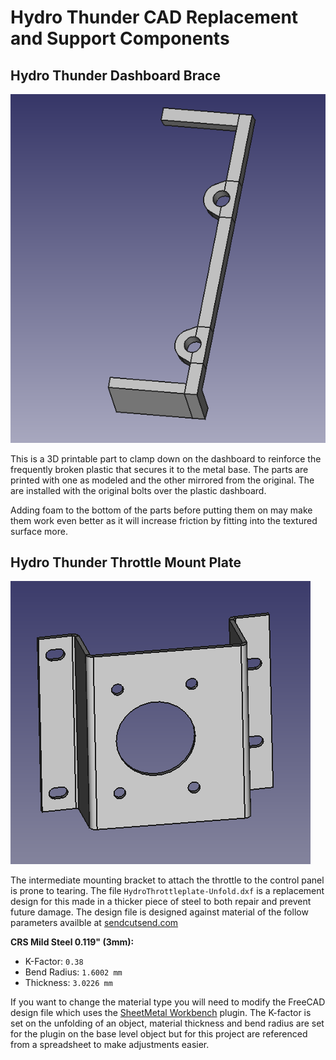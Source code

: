 # Hydro Thunder CAD Replacement and Support Components  
  
## Hydro Thunder Dashboard Brace

![A 3d render of the part](doc/cad-image.png "A render of the bracket model")

This is a 3D printable part to clamp down on the dashboard to reinforce the frequently broken plastic that secures it to the metal base. The parts are printed with one as modeled and the other mirrored from the original. The are installed with the original bolts over the plastic dashboard.

Adding foam to the bottom of the parts before putting them on may make them work even better as it will increase friction by fitting into the textured surface more.

## Hydro Thunder Throttle Mount Plate

![A 3d render of the throttle mount plate](doc/cad-throttle-image.png "A render of the mount model")


The intermediate mounting bracket to attach the throttle to the control panel is prone to tearing. The file `HydroThrottleplate-Unfold.dxf` is a replacement design for this made in a thicker piece of steel to both repair and prevent future damage. The design file is designed against material of the follow parameters availble at [sendcutsend.com](https://sendcutsend.com)  
  
**CRS Mild Steel 0.119" (3mm):**  
 - K-Factor: `0.38`  
 - Bend Radius: `1.6002 mm`  
 - Thickness: `3.0226 mm`

If you want to change the material type you will need to modify the FreeCAD design file which uses the [SheetMetal Workbench](https://wiki.freecad.org/SheetMetal_Workbench) plugin. The K-factor is set on the unfolding of an object, material thickness and bend radius are set for the plugin on the base level object but for this project are referenced from a spreadsheet to make adjustments easier.